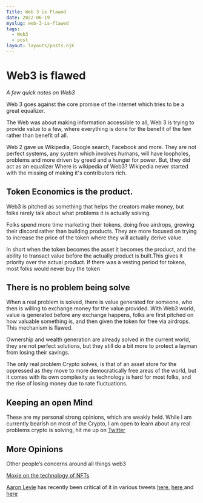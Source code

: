 ```yaml
--- 
Title: Web 3 is Flawed
date: 2022-06-19
myslug: web-3-is-flawed
tags: 
  - Web3
  - post
layout: layouts/posts.njk
---
```


# Web3 is flawed 

*A few quick notes on Web3*

Web 3 goes against the core promise of the internet which tries to be a great equalizer. 

The Web was about making information accessible to all, Web 3 is trying to provide value to a few, where everything is done for the benefit of the few rather than benefit of all. 

Web 2 gave us Wikipedia, Google search, Facebook and more. They are not perfect systems, any system which involves humans, will have loopholes, problems and more driven by greed and a hunger for power. But, they did act as an equalizer
Where is wikipedia of Web3? Wikipedia never started with the missing of making it's contributors rich. 

## Token Economics is the product.

Web3 is pitched as something that helps the creators make money, but folks rarely talk about what problems it is actually solving. 

Folks spend more time marketing their tokens, doing free airdrops, growing their discord rather than building products. They are more focused on trying to increase the price of the token where they will actually derive value. 

In short when the token becomes the asset it becomes the product, and the ability to transact value before the actually product is built.This gives it priority over the actual product. If there was a vesting period for tokens, most folks would never buy the token 

## There is no problem being solve

When a real problem is solved, there is value generated for someone, who then is willing to exchange money for the value provided. With Web3 world, value is generated before any exchange happens, folks are first pitched on how valuable something is, and then given the token for free via airdrops. This mechanism is flawed. 

Ownership and wealth generation are already solved in the current world, they are not perfect solutions, but they still do a bit more to protect a layman from losing their savings.

The only real problem Crypto solves, is that of an asset store for the oppressed as they move to more democratically free areas of the world, but it comes with its own complexity as technology is hard for most folks, and the rise of losing money due to rate fluctuations. 

## Keeping an open Mind

These are my personal strong opinions, which are weakly held. While I am currently bearish on most of the Crypto, I am open to learn about any real problems crypto is solving, hit me up on [Twitter](https://twitter.com/ravivyas84)

## More Opinions
Other people’s concerns around all things web3

[Moxie on the technology of NFTs](https://moxie.org/2022/01/07/web3-first-impressions.html)

[Aaron Levie](https://twitter.com/levie) has recently been critical of it in various tweets [here](https://twitter.com/levie/status/1538183603510575106?s=21&t=6OwOSnU1tNVTBLTLLEPUjg), [here ](https://twitter.com/levie/status/1538228322290651136?s=21&t=hU494Yb5Ex2nRfbQTeU7Dw) and [here](https://twitter.com/levie/status/1537432154811944966)



